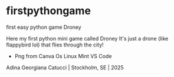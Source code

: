 # firstpythongame
first easy python game Droney

Here my first python mini game called Droney
It's just a drone (like flappybird lol) that flies through the city!

- Png from Canva
Os Linux Mint
VS Code


Adina Georgiana Catucci | Stockholm, SE | 2025